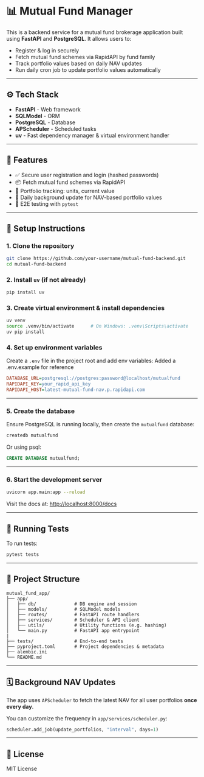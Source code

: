 # 📊 Mutual Fund Manager

This is a backend service for a mutual fund brokerage application built using **FastAPI** and **PostgreSQL**. It allows users to:

- Register & log in securely
- Fetch mutual fund schemes via RapidAPI by fund family
- Track portfolio values based on daily NAV updates
- Run daily cron job to update portfolio values automatically

---

## ⚙️ Tech Stack

- **FastAPI** - Web framework
- **SQLModel** - ORM
- **PostgreSQL** - Database
- **APScheduler** - Scheduled tasks
- **uv** - Fast dependency manager & virtual environment handler

---

## 🚀 Features

- ✅ Secure user registration and login (hashed passwords)
- 📦 Fetch mutual fund schemes via RapidAPI
- 💼 Portfolio tracking: units, current value
- 📆 Daily background update for NAV-based portfolio values
- 🧪 E2E testing with `pytest`

---

## 🔧 Setup Instructions

### 1. Clone the repository

```bash
git clone https://github.com/your-username/mutual-fund-backend.git
cd mutual-fund-backend
```

### 2. Install `uv` (if not already)

```bash
pip install uv
```

### 3. Create virtual environment & install dependencies

```bash
uv venv
source .venv/bin/activate      # On Windows: .venv\Scripts\activate
uv pip install
```

### 4. Set up environment variables

Create a `.env` file in the project root and add env variables:
Added a .env.example for reference

```ini
DATABASE_URL=postgresql://postgres:password@localhost/mutualfund
RAPIDAPI_KEY=your_rapid_api_key
RAPIDAPI_HOST=latest-mutual-fund-nav.p.rapidapi.com
```

---

### 5. Create the database

Ensure PostgreSQL is running locally, then create the `mutualfund` database:

```bash
createdb mutualfund
```

Or using psql:

```sql
CREATE DATABASE mutualfund;
```

---

### 6. Start the development server

```bash
uvicorn app.main:app --reload
```

Visit the docs at: [http://localhost:8000/docs](http://localhost:8000/docs)

---

## 🧪 Running Tests

To run tests:

```bash
pytest tests
```

---

## 📁 Project Structure

```
mutual_fund_app/
├── app/
│   ├── db/              # DB engine and session
│   ├── models/          # SQLModel models
│   ├── routes/          # FastAPI route handlers
│   ├── services/        # Scheduler & API client
│   ├── utils/           # Utility functions (e.g. hashing)
│   └── main.py          # FastAPI app entrypoint
|
├── tests/               # End-to-end tests
├── pyproject.toml       # Project dependencies & metadata
├── alembic.ini
└── README.md
```

---

## 🗓️ Background NAV Updates

The app uses `APScheduler` to fetch the latest NAV for all user portfolios **once every day**.

You can customize the frequency in `app/services/scheduler.py`:

```python
scheduler.add_job(update_portfolios, "interval", days=1)
```

---


## 📄 License

MIT License
